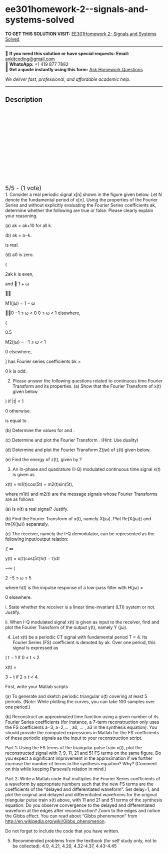 # ee301homework-2--signals-and-systems-solved
**TO GET THIS SOLUTION VISIT:** [EE301Homework 2- Signals and Systems Solved](https://www.ankitcodinghub.com/product/department-of-electrical-and-electronics-engineering-ee301-signals-and-systems-solved/)


---

📩 **If you need this solution or have special requests:** **Email:** ankitcoding@gmail.com  
📱 **WhatsApp:** +1 419 877 7882  
📄 **Get a quote instantly using this form:** [Ask Homework Questions](https://www.ankitcodinghub.com/services/ask-homework-questions/)

*We deliver fast, professional, and affordable academic help.*

---

<h2>Description</h2>



<div class="kk-star-ratings kksr-auto kksr-align-center kksr-valign-top" data-payload="{&quot;align&quot;:&quot;center&quot;,&quot;id&quot;:&quot;112952&quot;,&quot;slug&quot;:&quot;default&quot;,&quot;valign&quot;:&quot;top&quot;,&quot;ignore&quot;:&quot;&quot;,&quot;reference&quot;:&quot;auto&quot;,&quot;class&quot;:&quot;&quot;,&quot;count&quot;:&quot;1&quot;,&quot;legendonly&quot;:&quot;&quot;,&quot;readonly&quot;:&quot;&quot;,&quot;score&quot;:&quot;5&quot;,&quot;starsonly&quot;:&quot;&quot;,&quot;best&quot;:&quot;5&quot;,&quot;gap&quot;:&quot;4&quot;,&quot;greet&quot;:&quot;Rate this product&quot;,&quot;legend&quot;:&quot;5\/5 - (1 vote)&quot;,&quot;size&quot;:&quot;24&quot;,&quot;title&quot;:&quot;EE301Homework 2- Signals and Systems Solved&quot;,&quot;width&quot;:&quot;138&quot;,&quot;_legend&quot;:&quot;{score}\/{best} - ({count} {votes})&quot;,&quot;font_factor&quot;:&quot;1.25&quot;}">

<div class="kksr-stars">

<div class="kksr-stars-inactive">
            <div class="kksr-star" data-star="1" style="padding-right: 4px">


<div class="kksr-icon" style="width: 24px; height: 24px;"></div>
        </div>
            <div class="kksr-star" data-star="2" style="padding-right: 4px">


<div class="kksr-icon" style="width: 24px; height: 24px;"></div>
        </div>
            <div class="kksr-star" data-star="3" style="padding-right: 4px">


<div class="kksr-icon" style="width: 24px; height: 24px;"></div>
        </div>
            <div class="kksr-star" data-star="4" style="padding-right: 4px">


<div class="kksr-icon" style="width: 24px; height: 24px;"></div>
        </div>
            <div class="kksr-star" data-star="5" style="padding-right: 4px">


<div class="kksr-icon" style="width: 24px; height: 24px;"></div>
        </div>
    </div>

<div class="kksr-stars-active" style="width: 138px;">
            <div class="kksr-star" style="padding-right: 4px">


<div class="kksr-icon" style="width: 24px; height: 24px;"></div>
        </div>
            <div class="kksr-star" style="padding-right: 4px">


<div class="kksr-icon" style="width: 24px; height: 24px;"></div>
        </div>
            <div class="kksr-star" style="padding-right: 4px">


<div class="kksr-icon" style="width: 24px; height: 24px;"></div>
        </div>
            <div class="kksr-star" style="padding-right: 4px">


<div class="kksr-icon" style="width: 24px; height: 24px;"></div>
        </div>
            <div class="kksr-star" style="padding-right: 4px">


<div class="kksr-icon" style="width: 24px; height: 24px;"></div>
        </div>
    </div>
</div>


<div class="kksr-legend" style="font-size: 19.2px;">
            5/5 - (1 vote)    </div>
    </div>
1. Consider a real periodic signal x[n] shown in the figure given below. Let N denote the fundamental period of x[n]. Using the properties of the Fourier Series and without explicitly evaluating the Fourier Series coefficients ak, determine whether the following are true or false. Please clearly explain your reasoning.

(a) ak = ak+10 for all k.

(b) ak = a−k.

is real.

(d) a0 is zero.

(

2ak k is even,

and  1 + ω



M1(jω) = 1 − ω

0 −1 ≤ ω &lt; 0 0 ≤ ω &lt; 1 elsewhere,

(

0.5

M2(jω) = −1 ≤ ω &lt; 1

0 elsewhere,

] has Fourier series coefficients bk =

0 k is odd.

2. Please answer the following questions related to continuous time Fourier Transform and its properties. (a) Show that the Fourier Transform of x(t) given below

) if |t| &lt; 1

0 otherwise.

is equal to .

(b) Determine the values for and .

(c) Determine and plot the Fourier Transform . (Hint: Use duality)

(d) Determine and plot the Fourier Transform Z(jw) of z(t) given below.

(e) Find the energy of z(t), given by ?

3. An In-phase and quadrature (I-Q) modulated continuous time signal x(t) is given as

x(t) = m1(t)cos(5t) + m2(t)sin(5t),

where m1(t) and m2(t) are the message signals whose Fourier Transforms are as follows

(a) Is x(t) a real signal? Justify.

(b) Find the Fourier Transform of x(t), namely X(jω). Plot Re{X(jω)} and Im{X(jω)} separately.

(c) The receiver, namely the I-Q demodulator, can be represented as the following input/output relation:

Z ∞

y(t) = x(τ)cos(5τ)h(t − τ)dτ

−∞ (

2 −5 ≤ ω ≤ 5

where h(t) is the impulse response of a low-pass filter with H(jω) =

0 elsewhere.

i. State whether the receiver is a linear time-invariant (LTI) system or not. Justify.

ii. When I-Q modulated signal x(t) is given as input to the receiver, find and plot the Fourier Transform of the output y(t), namely Y (jω).

4. Let x(t) be a periodic CT signal with fundamental period T = 4. Its Fourier Series (FS) coefficient is denoted by ak. Over one period, this signal is expressed as

( t − 1 if 0 ≤ t &lt; 2

x(t) =

3 − t if 2 ≤ t &lt; 4.

First, write your Matlab scripts

(a) To generate and sketch periodic triangular x(t) covering at least 5 periods. (Note: While plotting the curves, you can take 100 samples over one period.)

(b) Reconstruct an approximated time function using a given number of its Fourier Series coefficients (for instance, a 7-term reconstruction only uses the FS coefficients a−3, a−2,… , a0, … , a3 in the synthesis equation). You should provide the computed expressions in Matlab for the FS coefficients of these periodic signals as the input to your reconstruction script.

Part 1: Using the FS terms of the triangular pulse train x(t), plot the reconstructed signal with 7, 9, 11, 21 and 51 FS terms on the same figure. Do you expect a significant improvement in the approximation if we further increase the number of terms in the synthesis equation? Why? (Comment on this while keeping Parseval’s relation in mind.)

Part 2: Write a Matlab code that multiplies the Fourier Series coefficients of a waveform by appropriate numbers such that the new FS terms are the coefficients of the “delayed and differentiated waveform”. Set delay=1, and plot the original and delayed and differentiated waveforms for the original triangular pulse train x(t) above, with 11 and 21 and 51 terms of the synthesis equation. Do you observe convergence to the delayed and differentiated waveform at the edges after reconstruction? Zoom to the edges and notice the Gibbs effect. You can read about “Gibbs phenomenon” from http://en.wikipedia.org/wiki/Gibbs_phenomenon.

Do not forget to include the code that you have written.

5. Recommended problems from the textbook (for self study only, not to be collected): 4.9, 4.21, 4.29, 4.32-4.37, 4.43-4.45
